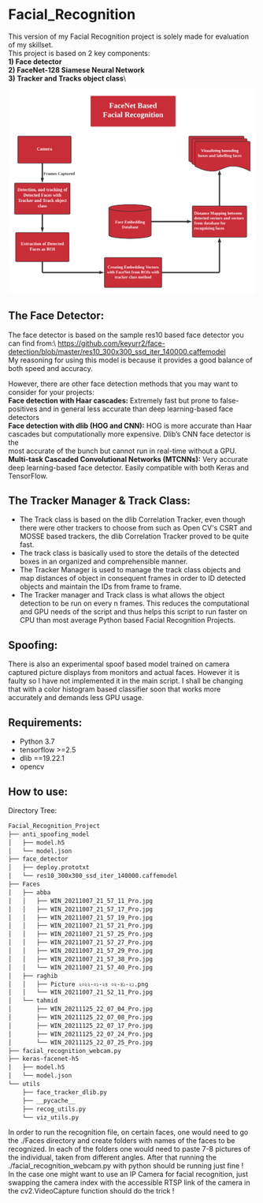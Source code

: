 # Facial_Recognition

This version of my Facial Recognition project is solely made for evaluation of my skillset.\
This project is based on 2 key components:\
   **1) Face detector**\
   **2) FaceNet-128 Siamese Neural Network**\
   **3) Tracker and Tracks object class**\

![alt text](https://github.com/noorraghib12/Facial_Recognition/blob/main/utils/image.png?raw=true)

## The Face Detector:

The face detector is based on the sample res10 based face detector you can find from:\ 
https://github.com/keyurr2/face-detection/blob/master/res10_300x300_ssd_iter_140000.caffemodel \
My reasoning for using this model is because it provides a good balance of both speed and accuracy.

However, there are other face detection methods that you may want to consider for your projects:\
   **Face detection with Haar cascades:** Extremely fast but prone to false-positives and in general less accurate than deep learning-based face detectors\
   **Face detection with dlib (HOG and CNN):** HOG is more accurate than Haar cascades but computationally more expensive. Dlib’s CNN face detector is the\
                                               most accurate of the bunch but cannot run in real-time without a GPU.\
   **Multi-task Cascaded Convolutional Networks (MTCNNs):** Very accurate deep learning-based face detector. Easily compatible with both Keras and TensorFlow.

## The Tracker Manager & Track Class:

- The Track class is based on the dlib Correlation Tracker, even though there were other trackers to choose from such as Open CV's CSRT and MOSSE based trackers, the dlib Correlation Tracker proved to be quite fast.
- The track class is basically used to store the details of the detected boxes in an organized and comprehensible manner.
- The Tracker Manager is used to manage the track class objects and map distances of object in consequent frames in order to ID detected objects and maintain the IDs from frame to frame. 
- The Tracker manager and Track class is what allows the object detection to be run on every n frames. This reduces the computational and GPU needs of the script and thus helps this script to run faster on CPU than most average Python based Facial Recognition Projects.

## Spoofing:
There is also an experimental spoof based model trained on camera captured picture displays from monitors and actual faces. However it is faulty so I have not implemented it in the main script. I shall be changing that with a color histogram based classifier soon that works more accurately and demands less GPU usage.


## Requirements:
- Python 3.7 
- tensorflow >=2.5
- dlib ==19.22.1
- opencv

## How to use:
Directory Tree: 
```bash
Facial_Recognition_Project
├── anti_spoofing_model
│   ├── model.h5
│   └── model.json
├── face_detector
│   ├── deploy.prototxt
│   └── res10_300x300_ssd_iter_140000.caffemodel
├── Faces
│   ├── abba
│   │   ├── WIN_20211007_21_57_11_Pro.jpg
│   │   ├── WIN_20211007_21_57_17_Pro.jpg
│   │   ├── WIN_20211007_21_57_19_Pro.jpg
│   │   ├── WIN_20211007_21_57_21_Pro.jpg
│   │   ├── WIN_20211007_21_57_25_Pro.jpg
│   │   ├── WIN_20211007_21_57_27_Pro.jpg
│   │   ├── WIN_20211007_21_57_29_Pro.jpg
│   │   ├── WIN_20211007_21_57_38_Pro.jpg
│   │   └── WIN_20211007_21_57_40_Pro.jpg
│   ├── raghib
│   │   ├── Picture ২০২২-০১-২৪ ০২-৪১-২১.png
│   │   └── WIN_20211007_21_52_11_Pro.jpg
│   └── tahmid
│       ├── WIN_20211125_22_07_04_Pro.jpg
│       ├── WIN_20211125_22_07_08_Pro.jpg
│       ├── WIN_20211125_22_07_17_Pro.jpg
│       ├── WIN_20211125_22_07_24_Pro.jpg
│       └── WIN_20211125_22_07_25_Pro.jpg
├── facial_recognition_webcam.py
├── keras-facenet-h5
│   ├── model.h5
│   └── model.json
└── utils
    ├── face_tracker_dlib.py
    ├── __pycache__
    ├── recog_utils.py
    └── viz_utils.py
```

In order to run the recognition file, on certain faces, one would need to go the ./Faces directory and create folders with names of the faces to be recognized. In each of the folders one would need to paste 7-8 pictures of the individual, taken from different angles. After that running the ./facial_recognition_webcam.py with python should be running just fine ! \
In the case one might want to use an IP Camera for facial recognition, just swapping the camera index with the accessible RTSP link of the camera in the cv2.VideoCapture function should do the trick !
    
